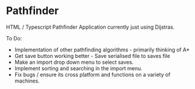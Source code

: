 # Pathfinder
HTML / Typescript Pathfinder Application currently just using Dijstras.


To Do:
  * Implementation of other pathfinding algorithms - primarily thinking of A*
  * Get save button working better - Save serialised file to saves file
  * Make an import drop down menu to select saves.
  * Implement sorting and searching in the import menu.
  * Fix bugs / ensure its cross platform and functions on a variety of machines.
